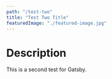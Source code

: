 ```yaml
---
path: "/test-two"
title: "Test Two Title"
featuredImage: "./featured-image.jpg"
---
```


# Description
This is a second test for Gatsby.